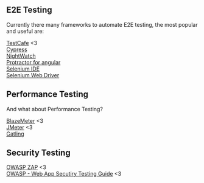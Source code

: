 ## E2E Testing 

Currently there many frameworks to automate E2E testing, the most popular and useful are: 

[TestCafe](https://devexpress.github.io/testcafe/) <3  
[Cypress](https://www.cypress.io/)  
[NightWatch](https://nightwatchjs.org/#selenium-server-settings)  
[Protractor for angular](https://www.protractortest.org/#/tutorial)  
[Selenium IDE](https://www.selenium.dev/)  
[Selenium Web Driver](https://www.selenium.dev/)  

## Performance Testing 

And what about Performance Testing?

[BlazeMeter](https://www.blazemeter.com/) <3  
[JMeter](https://jmeter.apache.org/) <3  
[Gatling](https://gatling.io/)  

## Security Testing 

[OWASP ZAP](https://www.zaproxy.org/) <3  
[OWASP - Web App Secutiry Testing Guide](https://github.com/OWASP/wstg/tree/master/document/4-Web_Application_Security_Testing) <3  



